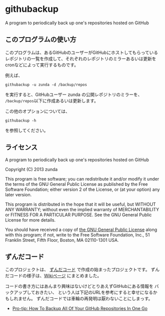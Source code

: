githubackup
===========

A program to periodically back up one's repositories hosted on GitHub

このプログラムの使い方
----------------------
このプログラムは、あるGitHubのユーザーがGitHubにホストしてもらっている
レポジトリの一覧を作成して、それぞれのレポジトリのミラーあるいは更新を
cronなどによって実行するものです。

例えば、
```
githubackup -u zunda -d /backup/repos
```
を実行すると、GitHubユーザー zunda の公開レポジトリのミラーを、
```/backup/repos```以下に作成あるいは更新します。

この他のオプションについては、
```
githubackup -h
```
を参照してください。

ライセンス
----------
A program to periodically back up one's repositories hosted on GitHub

Copyright (C) 2013 zunda <zunda at freeshell.org>

This program is free software; you can redistribute it and/or modify
it under the terms of the GNU General Public License as published by
the Free Software Foundation; either version 2 of the License, or
(at your option) any later version.

This program is distributed in the hope that it will be useful,
but WITHOUT ANY WARRANTY; without even the implied warranty of
MERCHANTABILITY or FITNESS FOR A PARTICULAR PURPOSE.  See the
GNU General Public License for more details.

You should have received a copy of [the GNU General Public License](http://www.gnu.org/licenses/gpl-2.0.html) along
with this program; if not, write to the Free Software Foundation, Inc.,
51 Franklin Street, Fifth Floor, Boston, MA 02110-1301 USA.

ずんだコード
------------
このプロジェクトは、
[ずんだコード](http://atnd.org/events/35787)
で作成の始まったプロジェクトです。
ずんだコードの様子は、[Wikiページ](https://github.com/zunda/githubackup/wiki)
にまとめました。

コードの書き方にはあんまり興味はないけどとりあえずGitHubにある情報を
バックアップしておきたい、
という人は下記のURLを参考にすると幸せになるかもしれません。
ずんだコードでは車輪の再発明は厭わないことにしまっす。

* [Pro-tip: How To Backup All Of Your GitHub Repositories In One Go](http://addyosmani.com/blog/backing-up-a-github-account/)
